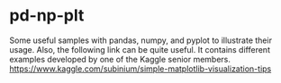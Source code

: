 # pd-np-plt
Some useful samples with pandas, numpy, and pyplot to illustrate their usage.
Also, the following link can be quite useful. It contains different examples developed by one of the Kaggle senior members.
https://www.kaggle.com/subinium/simple-matplotlib-visualization-tips
